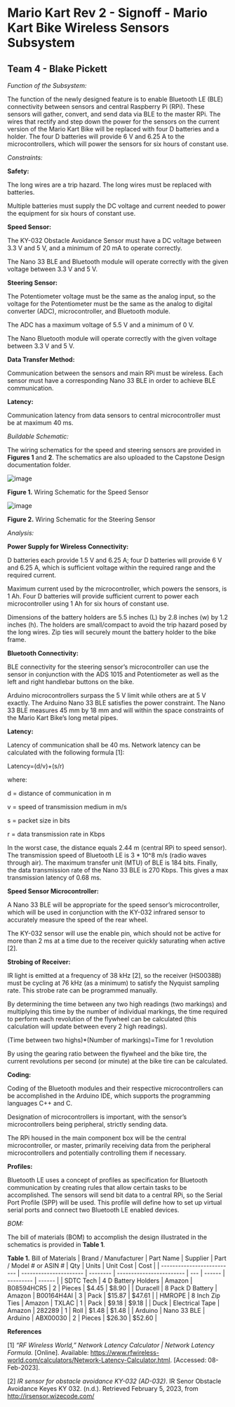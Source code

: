 # Mario Kart Rev 2 - Signoff - Mario Kart Bike Wireless Sensors Subsystem 
## Team 4 - Blake Pickett ##

_Function of the Subsystem:_

The function of the newly designed feature is to enable Bluetooth LE (BLE) connectivity between sensors and central Raspberry Pi (RPi). These sensors will gather, convert, and send data via BLE to the master RPi. The wires that rectify and step down the power for the sensors on the current version of the Mario Kart Bike will be replaced with four D batteries and a holder. The four D batteries will provide 6 V and 6.25 A to the microcontrollers, which will power the sensors for six hours of constant use. 

_Constraints:_ 

**Safety:**

The long wires are a trip hazard. The long wires must be replaced with batteries. 

Multiple batteries must supply the DC voltage and current needed to power the equipment for six hours of constant use. 

**Speed Sensor:** 

The KY-032 Obstacle Avoidance Sensor must have a DC voltage between 3.3 V and 5 V, and a minimum of 20 mA to operate correctly.

The Nano 33 BLE and Bluetooth module will operate correctly with the given voltage between 3.3 V and 5 V.  

**Steering Sensor:** 

The Potentiometer voltage must be the same as the analog input, so the voltage for the Potentiometer must be the same as the analog to digital converter (ADC), microcontroller, and Bluetooth module. 

The ADC has a maximum voltage of 5.5 V and a minimum of 0 V.

The Nano Bluetooth module will operate correctly with the given voltage between 3.3 V and 5 V. 

**Data Transfer Method:**

Communication between the sensors and main RPi must be wireless. Each sensor must have a corresponding Nano 33 BLE in order to achieve BLE communication.

**Latency:**

Communication latency from data sensors to central microcontroller must be at maximum 40 ms.

_Buildable Schematic:_     

The wiring schematics for the speed and steering sensors are provided in **Figures 1** and **2**. The schematics are also uploaded to the Capstone Design documentation folder. 

![image](https://user-images.githubusercontent.com/113309616/216878265-85b9dd64-0cbd-4305-849b-ddae6a2e561f.png)

**Figure 1.** Wiring Schematic for the Speed Sensor

 ![image](https://user-images.githubusercontent.com/113309616/216878290-5532345e-a4e5-4ac4-8371-c4b1a3d5df2e.png)

**Figure 2.** Wiring Schematic for the Steering Sensor

_Analysis:_ 

**Power Supply for Wireless Connectivity:** 

D batteries each provide 1.5 V and 6.25 A; four D batteries will provide 6 V and 6.25 A, which is sufficient voltage within the required range and the required current. 

Maximum current used by the microcontroller, which powers the sensors, is 1 Ah. Four D batteries will provide sufficient current to power each microcontroller using 1 Ah for six hours of constant use. 

Dimensions of the battery holders are 5.5 inches (L) by 2.8 inches (w) by 1.2 inches (h). The holders are small/compact to avoid the trip hazard posed by the long wires. Zip ties will securely mount the battery holder to the bike frame.

**Bluetooth Connectivity:** 

BLE connectivity for the steering sensor’s microcontroller can use the sensor in conjunction with the ADS 1015 and Potentiometer as well as the left and right handlebar buttons on the bike. 

Arduino microcontrollers surpass the 5 V limit while others are at 5 V exactly. The Arduino Nano 33 BLE satisfies the power constraint. The Nano 33 BLE measures 45 mm by 18 mm and will within the space constraints of the Mario Kart Bike’s long metal pipes.  

**Latency:**

Latency of communication shall be 40 ms. Network latency can be calculated with the following formula [1]:

Latency=(d/v)+(s/r)

where:

d = distance of communication in m

v = speed of transmission medium in m/s

s = packet size in bits

r = data transmission rate in Kbps

In the worst case, the distance equals 2.44 m (central RPi to speed sensor). The transmission speed of Bluetooth LE is 3 * 10^8 m/s (radio waves through air). The maximum transfer unit (MTU) of BLE is 184 bits. Finally, the data transmission rate of the Nano 33 BLE is 270 Kbps. This gives a max transmission latency of 0.68 ms.

**Speed Sensor Microcontroller:** 

A Nano 33 BLE will be appropriate for the speed sensor’s microcontroller, which will be used in conjunction with the KY-032 infrared sensor to accurately measure the speed of the rear wheel. 

The KY-032 sensor will use the enable pin, which should not be active for more than 2 ms at a time due to the receiver quickly saturating when active [2].

**Strobing of Receiver:** 

IR light is emitted at a frequency of 38 kHz [2], so the receiver (HS0038B) must be cycling at 76 kHz (as a minimum) to satisfy the Nyquist sampling rate. This strobe rate can be programmed manually. 

By determining the time between any two high readings (two markings) and multiplying this time by the number of individual markings, the time required to perform each revolution of the flywheel can be calculated (this calculation will update between every 2 high readings). 

(Time between two highs)*(Number of markings)=Time for 1 revolution

By using the gearing ratio between the flywheel and the bike tire, the current revolutions per second (or minute) at the bike tire can be calculated. 

**Coding:** 

Coding of the Bluetooth modules and their respective microcontrollers can be accomplished in the Arduino IDE, which supports the programming languages C++ and C. 

Designation of microcontrollers is important, with the sensor’s microcontrollers being peripheral, strictly sending data. 

The RPi housed in the main component box will be the central microcontroller, or master, primarily receiving data from the peripheral microcontrollers and potentially controlling them if necessary.

**Profiles:** 

Bluetooth LE uses a concept of profiles as specification for Bluetooth communication by creating rules that allow certain tasks to be accomplished. The sensors will send bit data to a central RPi, so the Serial Port Profile (SPP) will be used. This profile will define how to set up virtual serial ports and connect two Bluetooth LE enabled devices. 

_BOM:_ 

The bill of materials (BOM) to accomplish the design illustrated in the schematics is provided in **Table 1**. 

**Table 1.** Bill of Materials
| Brand / Manufacturer       | Part Name              | Supplier | Part / Model # or ASIN # | Qty | Units  | Unit Cost | Cost   |
| -------------------------- | ---------------------- | -------- | ------------------------ | --- | ------ | --------- | ------ |
| SDTC Tech                  | 4 D Battery Holders    | Amazon   | B08594HCR5               | 2   | Pieces | $4.45     | $8.90  |
| Duracell                   | 8 Pack D Battery       | Amazon   | B00164H4AI               | 3   | Pack   | $15.87    | $47.61 |
| HMROPE                     | 8 Inch Zip Ties        | Amazon   | TXLAC                    | 1   | Pack   | $9.18     | $9.18  |
| Duck                       | Electrical Tape        | Amazon   | 282289                   | 1   | Roll   | $1.48     | $1.48  |
| Arduino                    | Nano 33 BLE            | Arduino  | ABX00030                 | 2   | Pieces | $26.30    | $52.60 |

**References** 

[1] _“RF Wireless World,” Network Latency Calculator | Network Latency Formula._ [Online].   Available: https://www.rfwireless-world.com/calculators/Network-Latency-Calculator.html. [Accessed: 08-Feb-2023]. 

[2]	_IR sensor for obstacle avoidance KY-032 (AD-032)_. IR Senor Obstacle Avoidance Keyes KY 032. (n.d.). Retrieved February 5, 2023, from http://irsensor.wizecode.com/
